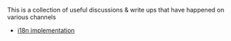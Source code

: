 This is a collection of useful discussions & write ups that have happened on various channels

* [i18n implementation](wiki/Polyglot-i18n)